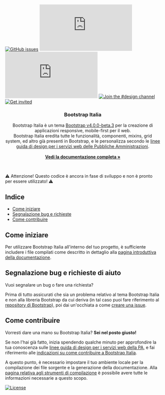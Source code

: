 [![GitHub issues](https://img.shields.io/github/issues/italia/bootstrap-italia.svg)](https://github.com/italia/bootstrap-italia/issues)
[![CSS gzip size](http://img.badgesize.io/italia/bootstrap-italia/master/dist/css/bootstrap-italia-0.0.1.min.css?compression=gzip&label=CSS+gzip+size)](https://github.com/italia/bootstrap-italia/tree/master/dist/css/bootstrap-italia-0.0.1.min.css)
[![JS gzip size](http://img.badgesize.io/italia/bootstrap-italia/master/dist/js/bootstrap-italia-0.0.1.min.js?compression=gzip&label=JS+gzip+size)](https://github.com/italia/bootstrap-italia/blob/master/dist/js/bootstrap-italia-0.0.1.min.js)
[![Join the #design channel](https://img.shields.io/badge/Slack%20channel-%23design-blue.svg)](https://developersitalia.slack.com/messages/C7658JRJR/)
[![Get invited](https://slack.developers.italia.it/badge.svg)](https://slack.developers.italia.it/)

<p align="center">

  <h3 align="center">Bootstrap Italia</h3>

  <p align="center">
    Bootstrap Italia è un tema <a href="https://getbootstrap.com/docs/4.0/getting-started/introduction/" target="_blank">Bootstrap v4.0.0-beta.3</a> per la creazione di applicazioni responsive, mobile-first per il web.
    <br>
    Bootstrap Italia eredita tutte le funzionalità, componenti, mixins, grid system, ed altro già presenti in Bootstrap, e le personalizza secondo le <a href="https://design-italia.readthedocs.io/it/stable/index.html">linee guida di design per i servizi web delle Pubbliche Amministrazioni</a>.
    <br><br>
    <a href="https://italia.github.io/bootstrap-italia/"><strong>Vedi la documentazione completa »</strong></a>
  </p>
</p>

<br>

:warning: Attenzione! Questo codice è ancora in fase di sviluppo e non è pronto per essere utilizzato! :warning: 

## Indice

- [Come iniziare](#come-iniziare)
- [Segnalazione bug e richieste](#segnalazione-bug-e-richieste-di-aiuto)
- [Come contribuire](#come-contribuire)

## Come iniziare

Per utilizzare Bootstrap Italia all'interno del tuo progetto, è sufficiente includere i file compilati come descritto
in dettaglio alla [pagina introduttiva della documentazione](https://italia.github.io/bootstrap-italia/docs/0.0.1/come-iniziare/introduzione/).

## Segnalazione bug e richieste di aiuto

Vuoi segnalare un bug o fare una richiesta?

Prima di tutto assicurati che sia un problema relativo al tema Bootstrap Italia e non alla libreria Bootstrap da cui deriva 
(in tal caso puoi fare riferimento al [repository di Bootstrap](https://github.com/twbs/bootstrap)), poi
dai un'occhiata a come [creare una issue](https://github.com/italia/bootstrap-italia/blob/master/CONTRIBUTING.md#creare-una-issue).

## Come contribuire

Vorresti dare una mano su Bootstrap Italia? **Sei nel posto giusto!**
 
Se non l'hai già fatto, inizia spendendo qualche minuto per approfondire la tua conoscenza sulle
[linee guida di design per i servizi web della PA](https://design-italia.readthedocs.io/it/stable/index.html),
e fai riferimento alle [indicazioni su come contribuire a Bootstrap Italia](https://github.com/italia/bootstrap-italia/blob/master/CONTRIBUTING.md).

A questo punto, è necessario impostare il tuo ambiente locale per la compilazione dei file sorgente e la generazione
della documentazione. Alla [pagina relativa agli strumenti di compilazione](https://italia.github.io/bootstrap-italia/docs/0.0.1/come-iniziare/strumenti-di-compilazione/)
è possibile avere tutte le informazioni necessarie a questo scopo.

[![License](https://img.shields.io/github/license/italia/bootstrap-italia.svg)](https://github.com/italia/bootstrap-italia/blob/master/LICENSE)
